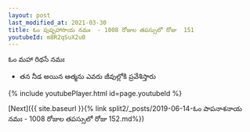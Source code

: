 ```yaml
---
layout: post
last_modified_at: 2021-03-30
title: ఓం పుష్పహాసాయ నమః  - 1008 రోజుల తపస్సులో రోజు  151
youtubeId: m8R2qSuX2u0
---
```

 
 
 ఓం మహా రిథసే నమః  
 
 -  తన నీడ అయిన ఆత్మను ఎవరు జీవుల్లోకి ప్రవేశిస్తారు 
 
  
 
  
 
 
 
 
 
 


{% include youtubePlayer.html id=page.youtubeId %}
 
[Next]({{ site.baseurl }}{% link  split2/_posts/2019-06-14-ఓం పాపనాశనాయ నమః  - 1008 రోజుల తపస్సులో రోజు  152.md%})
 
